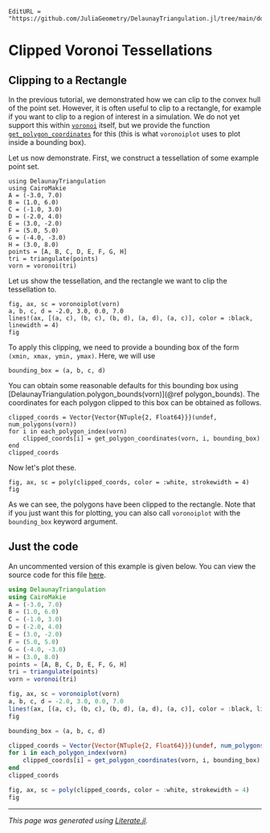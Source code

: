 ```@meta
EditURL = "https://github.com/JuliaGeometry/DelaunayTriangulation.jl/tree/main/docs/src/literate_tutorials/clipped_rectangle.jl"
```

# Clipped Voronoi Tessellations
## Clipping to a Rectangle

In the previous tutorial, we demonstrated how we can clip to
the convex hull of the point set. However, it is often useful to clip
to a rectangle, for example if you want to clip to a region of interest
in a simulation. We do not yet support this within [`voronoi`](@ref) itself,
but we provide the function [`get_polygon_coordinates`](@ref) for this (this is what
`voronoiplot` uses to plot inside a bounding box).

Let us now demonstrate. First, we construct a tessellation of
some example point set.

````@example clipped_rectangle
using DelaunayTriangulation
using CairoMakie
A = (-3.0, 7.0)
B = (1.0, 6.0)
C = (-1.0, 3.0)
D = (-2.0, 4.0)
E = (3.0, -2.0)
F = (5.0, 5.0)
G = (-4.0, -3.0)
H = (3.0, 8.0)
points = [A, B, C, D, E, F, G, H]
tri = triangulate(points)
vorn = voronoi(tri)
````

Let us show the tessellation, and the rectangle we want to clip
the tessellation to.

````@example clipped_rectangle
fig, ax, sc = voronoiplot(vorn)
a, b, c, d = -2.0, 3.0, 0.0, 7.0
lines!(ax, [(a, c), (b, c), (b, d), (a, d), (a, c)], color = :black, linewidth = 4)
fig
````

To apply this clipping, we need to provide a bounding box of the form
`(xmin, xmax, ymin, ymax)`. Here, we will use

````@example clipped_rectangle
bounding_box = (a, b, c, d)
````

You can obtain some reasonable defaults for this bounding box using
[DelaunayTriangulation.polygon_bounds(vorn)](@ref polygon_bounds).
The coordinates for each polygon clipped to this box can be obtained as follows.

````@example clipped_rectangle
clipped_coords = Vector{Vector{NTuple{2, Float64}}}(undef, num_polygons(vorn))
for i in each_polygon_index(vorn)
    clipped_coords[i] = get_polygon_coordinates(vorn, i, bounding_box)
end
clipped_coords
````

Now let's plot these.

````@example clipped_rectangle
fig, ax, sc = poly(clipped_coords, color = :white, strokewidth = 4)
fig
````

As we can see, the polygons have been clipped to the rectangle.
Note that if you just want this for plotting, you can also call `voronoiplot` with the
`bounding_box` keyword argument.

## Just the code
An uncommented version of this example is given below.
You can view the source code for this file [here](https://github.com/JuliaGeometry/DelaunayTriangulation.jl/tree/main/docs/src/literate_tutorials/clipped_rectangle.jl).

```julia
using DelaunayTriangulation
using CairoMakie
A = (-3.0, 7.0)
B = (1.0, 6.0)
C = (-1.0, 3.0)
D = (-2.0, 4.0)
E = (3.0, -2.0)
F = (5.0, 5.0)
G = (-4.0, -3.0)
H = (3.0, 8.0)
points = [A, B, C, D, E, F, G, H]
tri = triangulate(points)
vorn = voronoi(tri)

fig, ax, sc = voronoiplot(vorn)
a, b, c, d = -2.0, 3.0, 0.0, 7.0
lines!(ax, [(a, c), (b, c), (b, d), (a, d), (a, c)], color = :black, linewidth = 4)
fig

bounding_box = (a, b, c, d)

clipped_coords = Vector{Vector{NTuple{2, Float64}}}(undef, num_polygons(vorn))
for i in each_polygon_index(vorn)
    clipped_coords[i] = get_polygon_coordinates(vorn, i, bounding_box)
end
clipped_coords

fig, ax, sc = poly(clipped_coords, color = :white, strokewidth = 4)
fig
```

---

*This page was generated using [Literate.jl](https://github.com/fredrikekre/Literate.jl).*

